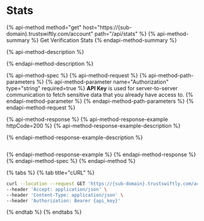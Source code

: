# Stats

{% api-method method="get" host="https://{sub-domain}.trustswiftly.com/account" path="/api/stats" %}
{% api-method-summary %}
Get Verification Stats
{% endapi-method-summary %}

{% api-method-description %}

{% endapi-method-description %}

{% api-method-spec %}
{% api-method-request %}
{% api-method-path-parameters %}
{% api-method-parameter name="Authorization" type="string" required=true %}
**API Key** is used for server-to-server communication to fetch sensitive data that you already have access to.
{% endapi-method-parameter %}
{% endapi-method-path-parameters %}
{% endapi-method-request %}

{% api-method-response %}
{% api-method-response-example httpCode=200 %}
{% api-method-response-example-description %}

{% endapi-method-response-example-description %}

```

```
{% endapi-method-response-example %}
{% endapi-method-response %}
{% endapi-method-spec %}
{% endapi-method %}

{% tabs %}
{% tab title="cURL" %}
```bash
curl --location --request GET 'https://{sub-domain}.trustswiftly.com/account/api/stats' \
--header 'Accept: application/json' \
--header 'Content-Type: application/json' \
--header 'Authorization: Bearer {api_key}'
```
{% endtab %}
{% endtabs %}

